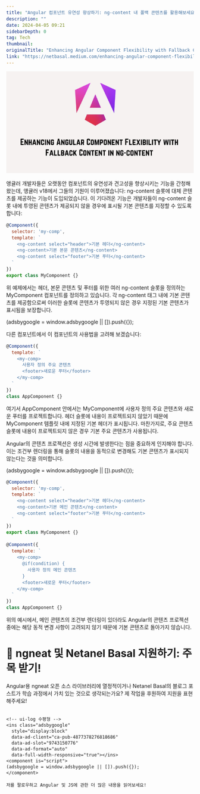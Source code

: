 ```yaml
---
title: "Angular 컴포넌트 유연성 향상하기: ng-content 내 폴백 콘텐츠를 활용해보세요!"
description: ""
date: 2024-04-05 09:21
sidebarDepth: 0
tag: Tech
thumbnail: 
originalTitle: "Enhancing Angular Component Flexibility with Fallback Content in ng-content"
link: "https://netbasal.medium.com/enhancing-angular-component-flexibility-with-fallback-content-in-ng-content-50637eea7dd5"
---
```



<img src="./img/EnhancingAngularComponentFlexibilitywithFallbackContentinng-content_0.png" />

앵귤러 개발자들은 오랫동안 컴포넌트의 유연성과 견고성을 향상시키는 기능을 간청해 왔는데, 앵귤러 v18에서 그들의 기원이 이루어졌습니다: ng-content 슬롯에 대체 콘텐츠를 제공하는 기능이 도입되었습니다. 이 기다려온 기능은 개발자들이 ng-content 슬롯 내에 투영된 콘텐츠가 제공되지 않을 경우에 표시될 기본 콘텐츠를 지정할 수 있도록 합니다:

```js
@Component({
  selector: 'my-comp',
  template: `
    <ng-content select="header">기본 헤더</ng-content>
    <ng-content>기본 본문 콘텐츠</ng-content>
    <ng-content select="footer">기본 푸터</ng-content>
  `
})
export class MyComponent {}
```

위 예제에서는 헤더, 본문 콘텐츠 및 푸터를 위한 여러 ng-content 슬롯을 정의하는 MyComponent 컴포넌트를 정의하고 있습니다. 각 ng-content 태그 내에 기본 콘텐츠를 제공함으로써 이러한 슬롯에 콘텐츠가 투영되지 않은 경우 지정된 기본 콘텐츠가 표시됨을 보장합니다.

<!-- ui-log 수평형 -->
<ins class="adsbygoogle"
  style="display:block"
  data-ad-client="ca-pub-4877378276818686"
  data-ad-slot="9743150776"
  data-ad-format="auto"
  data-full-width-responsive="true"></ins>
<component is="script">
(adsbygoogle = window.adsbygoogle || []).push({});
</component>

다른 컴포넌트에서 이 컴포넌트의 사용법을 고려해 보겠습니다:

```js
@Component({
  template: `
    <my-comp>
      사용자 정의 주요 콘텐츠
      <footer>새로운 푸터</footer>
    </my-comp>
  `
})
class AppComponent {}
```

여기서 AppComponent 안에서는 MyComponent에 사용자 정의 주요 콘텐츠와 새로운 푸터를 프로젝트합니다. 헤더 슬롯에 내용이 프로젝트되지 않았기 때문에 MyComponent 템플릿 내에 지정된 기본 헤더가 표시됩니다. 마찬가지로, 주요 콘텐츠 슬롯에 내용이 프로젝트되지 않은 경우 기본 주요 콘텐츠가 사용됩니다.

Angular의 콘텐츠 프로젝션은 생성 시간에 발생한다는 점을 중요하게 인지해야 합니다. 이는 조건부 렌더링을 통해 슬롯의 내용을 동적으로 변경해도 기본 콘텐츠가 표시되지 않는다는 것을 의미합니다.

<!-- ui-log 수평형 -->
<ins class="adsbygoogle"
  style="display:block"
  data-ad-client="ca-pub-4877378276818686"
  data-ad-slot="9743150776"
  data-ad-format="auto"
  data-full-width-responsive="true"></ins>
<component is="script">
(adsbygoogle = window.adsbygoogle || []).push({});
</component>

```js
@Component({
  selector: 'my-comp',
  template: `
    <ng-content select="header">기본 헤더</ng-content>
    <ng-content>기본 메인 콘텐츠</ng-content>
    <ng-content select="footer">기본 푸터</ng-content>
  `
})
export class MyComponent {}

@Component({
  template: `
    <my-comp>
      @if(condition) {
        사용자 정의 메인 콘텐츠
      }
      <footer>새로운 푸터</footer>
    </my-comp>
  `
})
class AppComponent {}
```

위의 예시에서, 메인 콘텐츠의 조건부 렌더링이 있더라도 Angular의 콘텐츠 프로젝션 중에는 해당 동적 변경 사항이 고려되지 않기 때문에 기본 콘텐츠로 돌아가지 않습니다.

# 🙏 ngneat 및 Netanel Basal 지원하기: 주목 받기!

Angular용 ngneat 오픈 소스 라이브러리에 열정적이거나 Netanel Basal의 블로그 포스트가 학습 과정에서 가치 있는 것으로 생각되는가요? 제 작업을 후원하여 지원을 표현해주세요!
```

<!-- ui-log 수평형 -->
<ins class="adsbygoogle"
  style="display:block"
  data-ad-client="ca-pub-4877378276818686"
  data-ad-slot="9743150776"
  data-ad-format="auto"
  data-full-width-responsive="true"></ins>
<component is="script">
(adsbygoogle = window.adsbygoogle || []).push({});
</component>

저를 팔로우하고 Angular 및 JS에 관한 더 많은 내용을 읽어보세요!